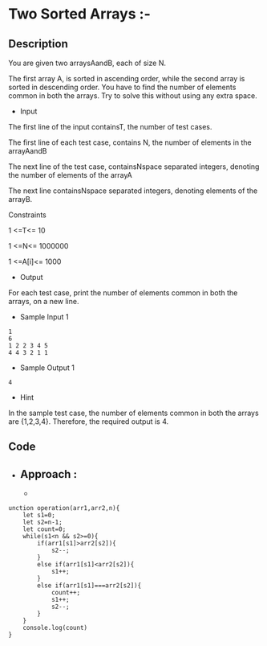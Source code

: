 # Two Sorted Arrays :-

## Description

You are given two arraysAandB, each of size N.

The first array A, is sorted in ascending order, while the second array is sorted in descending order.
You have to find the number of elements common in both the arrays.
Try to solve this without using any extra space.

- Input

The first line of the input containsT, the number of test cases.

The first line of each test case, contains N, the number of elements in the arrayAandB

The next line of the test case, containsNspace separated integers, denoting the number of elements of the arrayA

The next line containsNspace separated integers, denoting elements of the arrayB.

Constraints

1 <=T<= 10

1 <=N<= 1000000

1 <=A[i]<= 1000

- Output

For each test case, print the number of elements common in both the arrays, on a new line.

- Sample Input 1

```
1
6
1 2 2 3 4 5
4 4 3 2 1 1
```

- Sample Output 1

```
4

```

- Hint

In the sample test case, the number of elements common in both the arrays are {1,2,3,4}. Therefore, the required output is 4.

## Code

- ## Approach :
  -

```
unction operation(arr1,arr2,n){
    let s1=0;
    let s2=n-1;
    let count=0;
    while(s1<n && s2>=0){
        if(arr1[s1]>arr2[s2]){
            s2--;
        }
        else if(arr1[s1]<arr2[s2]){
            s1++;
        }
        else if(arr1[s1]===arr2[s2]){
            count++;
            s1++;
            s2--;
        }
    }
    console.log(count)
}


```
